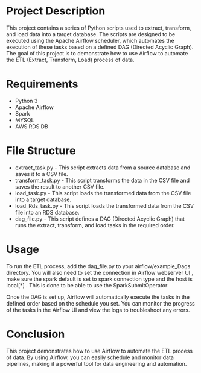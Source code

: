 # Project Description
This project contains a series of Python scripts used to extract, transform, and load data into a target database. The scripts are designed to be executed using the Apache Airflow scheduler, which automates the execution of these tasks based on a defined DAG (Directed Acyclic Graph). The goal of this project is to demonstrate how to use Airflow to automate the ETL (Extract, Transform, Load) process of data.

# Requirements
* Python 3
* Apache Airflow
* Spark
* MYSQL
* AWS RDS DB


# File Structure
* extract_task.py - This script extracts data from a source database and saves it to a CSV file.
* transform_task.py - This script transforms the data in the CSV file and saves the result to another CSV file.
* load_task.py - This script loads the transformed data from the CSV file into a target database.
* load_Rds_task.py - This script loads the transformed data from the CSV file into an RDS database.
* dag_file.py - This script defines a DAG (Directed Acyclic Graph) that runs the extract, transform, and load tasks in the required order.

# Usage
  To run the ETL process, add the dag_file.py to your airflow/example_Dags directory. You will also need to set the connection in Airflow webserver UI , make sure the spark default is set to spark connection type and the host is local[*] . This is done to be able to use the SparkSubmitOperator

  Once the DAG is set up, Airflow will automatically execute the tasks in the defined order based on the schedule you set. You can monitor the progress of the tasks in the Airflow UI and view the logs to troubleshoot any errors.

# Conclusion
  This project demonstrates how to use Airflow to automate the ETL process of data. By using Airflow, you can easily schedule and monitor data pipelines, making it a powerful tool for data engineering and automation.
